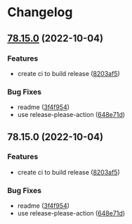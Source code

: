 # Changelog

## [78.15.0](https://github.com/baudointran/firefoxInDocker/compare/v78.15.0...v78.15.0) (2022-10-04)


### Features

* create ci to build release ([8203af5](https://github.com/baudointran/firefoxInDocker/commit/8203af5d19ff730a3b6727f7295b8cb081557d84))


### Bug Fixes

* readme ([3f4f954](https://github.com/baudointran/firefoxInDocker/commit/3f4f9548d4715dbc5804216ffe81950aec56ba35))
* use release-please-action ([648e71d](https://github.com/baudointran/firefoxInDocker/commit/648e71d672621807ec4ca98da952fe3a7d075e02))

## 78.15.0 (2022-10-04)


### Features

* create ci to build release ([8203af5](https://github.com/baudointran/firefoxInDocker/commit/8203af5d19ff730a3b6727f7295b8cb081557d84))


### Bug Fixes

* readme ([3f4f954](https://github.com/baudointran/firefoxInDocker/commit/3f4f9548d4715dbc5804216ffe81950aec56ba35))
* use release-please-action ([648e71d](https://github.com/baudointran/firefoxInDocker/commit/648e71d672621807ec4ca98da952fe3a7d075e02))
